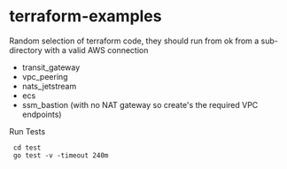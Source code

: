 # terraform-examples

Random selection of terraform code, they should run from ok from a sub-directory with a valid AWS connection

* transit_gateway
* vpc_peering
* nats_jetstream
* ecs
* ssm_bastion (with no NAT gateway so create's the required VPC endpoints)

Run Tests 
```
 cd test
 go test -v -timeout 240m
 ```